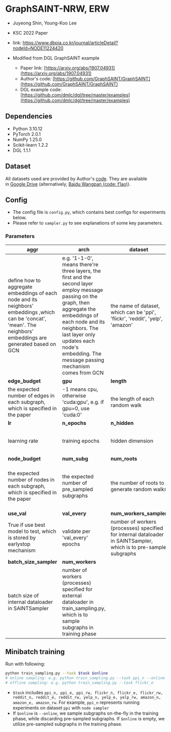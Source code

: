 # GraphSAINT-NRW, ERW
- Juyeong Shin, Young-Koo Lee
- KSC 2022 Paper
- link: https://www.dbpia.co.kr/journal/articleDetail?nodeId=NODE11224420

- Modified from DGL GraphSAINT example
    - Paper link: [https://arxiv.org/abs/1907.04931](https://arxiv.org/abs/1907.04931)
    - Author's code: [https://github.com/GraphSAINT/GraphSAINT](https://github.com/GraphSAINT/GraphSAINT)
    - DGL example code: [https://github.com/dmlc/dgl/tree/master/examples](https://github.com/dmlc/dgl/tree/master/examples)

## Dependencies

- Python 3.10.12
- PyTorch 2.0.1
- NumPy 1.25.0
- Scikit-learn 1.2.2
- DGL 1.1.1

## Dataset

All datasets used are provided by Author's [code](https://github.com/GraphSAINT/GraphSAINT). They are available in [Google Drive](https://drive.google.com/drive/folders/1zycmmDES39zVlbVCYs88JTJ1Wm5FbfLz) (alternatively, [Baidu Wangpan (code: f1ao)](https://pan.baidu.com/s/1SOb0SiSAXavwAcNqkttwcg#list/path=%2F)).

## Config

- The config file is `config.py`, which contains best configs for experiments below.
- Please refer to `sampler.py` to see explanations of some key parameters.

### Parameters

| **aggr**                                                     | **arch**                                                     | **dataset**                                                  | **dropout**                                                  |
| ------------------------------------------------------------ | ------------------------------------------------------------ | ------------------------------------------------------------ | ------------------------------------------------------------ |
| define how to aggregate embeddings of each node and its neighbors' embeddings ,which can be 'concat', 'mean'. The neighbors' embeddings are generated based on GCN | e.g. '1-1-0', means there're three layers, the first and the second layer employ message passing on the graph, then aggregate the embeddings of each node  and its neighbors. The last layer only updates each node's embedding. The message passing  mechanism comes from GCN | the name of dataset, which can be 'ppi', 'flickr', 'reddit', 'yelp', 'amazon' | the dropout of model used in train_sampling.py               |
| **edge_budget**                                              | **gpu**                                                      | **length**                                                   | **log_dir**                                                  |
| the expected number of edges in each subgraph, which is specified in the paper | -1 means cpu, otherwise 'cuda:gpu', e.g. if gpu=0, use 'cuda:0' | the length of each random walk                               | the directory storing logs                                   |
| **lr**                                                       | **n_epochs**                                                 | **n_hidden**                                                 | **no_batch_norm**                                            |
| learning rate                                                | training epochs                                              | hidden dimension                                             | True if do NOT employ batch normalization in each layer      |
| **node_budget**                                              | **num_subg**                                                 | **num_roots**                                                | **sampler**                                                  |
| the expected number of nodes in each subgraph, which is specified in the paper | the expected number of pre_sampled subgraphs                 | the number of roots to generate random walks                 | specify which sampler to use, which can be 'node', 'edge', 'rw', corresponding to node, edge, random walk sampler |
| **use_val**                                                  | **val_every**                                                | **num_workers_sampler**                                      | **num_subg_sampler**                                            |
| True if use best model to test, which is stored by earlystop mechanism | validate per 'val_every' epochs                              | number of workers (processes) specified for internal dataloader in SAINTSampler, which is to pre-sample subgraphs | the maximal number of pre-sampled subgraphs                  |
| **batch_size_sampler**                                          | **num_workers**                                              |                                                              |                                                              |
| batch size of internal dataloader in SAINTSampler            | number of workers (processes) specified for external dataloader in train_sampling.py, which is to sample subgraphs in training phase |                                                              |                                                              |


## Minibatch training

Run with following:
```bash
python train_sampling.py --task $task $online
# online sampling: e.g. python train_sampling.py --task ppi_n --online
# offline sampling: e.g. python train_sampling.py --task flickr_e
```

- `$task` includes `ppi_n, ppi_e, ppi_rw, flickr_n, flickr_e, flickr_rw, reddit_n, reddit_e, reddit_rw, yelp_n, yelp_e, yelp_rw, amazon_n, amazon_e, amazon_rw`. For example, `ppi_n` represents running experiments on dataset `ppi` with `node sampler`
- If `$online` is `--online`,  we sample subgraphs on-the-fly in the training phase, while discarding pre-sampled subgraphs. If `$online` is empty, we utilize pre-sampled subgraphs in the training phase.
